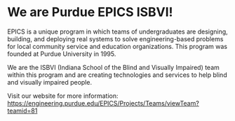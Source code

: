 # We are Purdue EPICS ISBVI!

EPICS is a unique program in which teams of undergraduates are designing, building, and deploying real systems to solve engineering-based problems for local community service and education organizations. This program was founded at Purdue University in 1995.

We are the ISBVI (Indiana School of the Blind and Visually Impaired) team within this program and are creating technologies and services to help blind and visually impaired people.

Visit our website for more information: https://engineering.purdue.edu/EPICS/Projects/Teams/viewTeam?teamid=81
